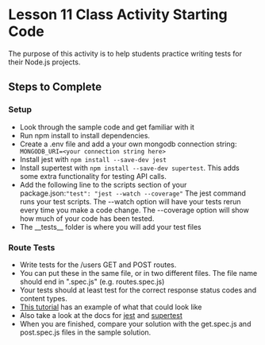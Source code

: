 # Lesson 11 Class Activity Starting Code

The purpose of this activity is to help students practice writing tests for their Node.js projects.

## Steps to Complete
### Setup

- Look through the sample code and get familiar with it
- Run npm install to install dependencies.
- Create a .env file and add a your own mongodb connection string: ``` MONGODB_URI=<your connection string here>```
- Install jest with ```npm install --save-dev jest```
- Install supertest with ```npm install --save-dev supertest```. This adds some extra functionality for testing API calls.
- Add the following line to the scripts section of your package.json:```"test": "jest --watch --coverage"```
The jest command runs your test scripts. The --watch option will have your tests rerun every time you make a code change. The --coverage option will show how much of your code has been tested.
- The \_\_tests\_\_ folder is where you will add your test files

### Route Tests
- Write tests for the /users GET and POST routes.
- You can put these in the same file, or in two different files. The file name should end in ".spec.js" (e.g. routes.spec.js)
- Your tests should at least test for the correct response status codes and content types.
- [This tutorial](https://fek.io/blog/how-to-add-unit-testing-to-express-using-jest) has an example of what that could look like
- Also take a look at the docs for [jest](https://jestjs.io/) and [supertest](https://www.npmjs.com/package/supertest)
- When you are finished, compare your solution with the get.spec.js and post.spec.js files in the sample solution.
